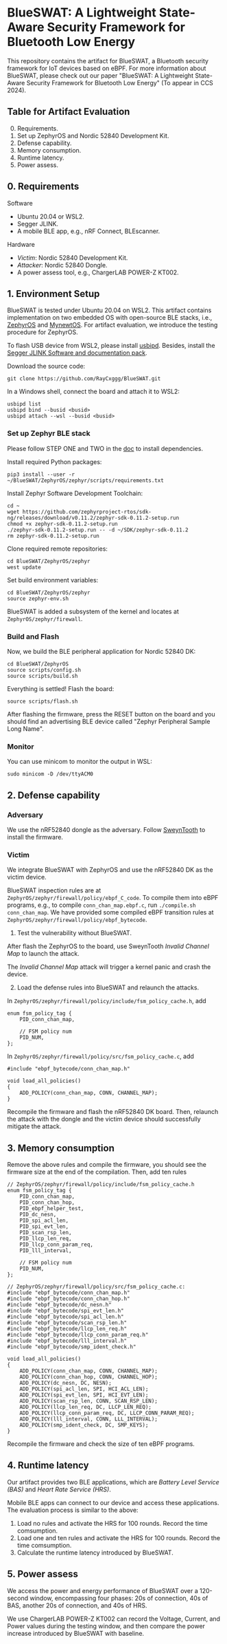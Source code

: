 # BlueSWAT: A Lightweight State-Aware Security Framework for Bluetooth Low Energy

This repository contains the artifact for BlueSWAT, a Bluetooth security framework for IoT devices based on eBPF. For more information about BlueSWAT, please check out our paper "BlueSWAT: A Lightweight State-Aware Security Framework for Bluetooth Low Energy" (To appear in CCS 2024).

## Table for Artifact Evaluation

0. Requirements.
1. Set up ZephyrOS and Nordic 52840 Development Kit.
2. Defense capability.
3. Memory consumption.
4. Runtime latency.
5. Power assess.

## 0. Requirements

Software
- Ubuntu 20.04 or WSL2.
- Segger JLINK.
- A mobile BLE app, e.g., nRF Connect, BLEscanner.

Hardware
- *Victim*: Nordic 52840 Development Kit.
- *Attacker*: Nordic 52840 Dongle.
- A power assess tool, e.g., ChargerLAB POWER-Z KT002.

## 1. Environment Setup

BlueSWAT is tested under Ubuntu 20.04 on WSL2. This artifact contains implementation on two embedded OS with open-source BLE stacks, i.e., [ZephyrOS](https://zephyrproject.org/) and [MynewtOS](https://mynewt.apache.org/). For artifact evaluation, we introduce the testing procedure for ZephyrOS.

To flash USB device from WSL2, please install [usbipd](https://learn.microsoft.com/en-us/windows/wsl/connect-usb). Besides, install the [Segger JLINK Software and documentation pack](https://www.segger.com/downloads/jlink/). 

Download the source code:
```
git clone https://github.com/RayCxggg/BlueSWAT.git
```

In a Windows shell, connect the board and attach it to WSL2:
```
usbipd list 
usbipd bind --busid <busid>
usbipd attach --wsl --busid <busid>
```

### Set up Zephyr BLE stack

Please follow STEP ONE and TWO in the [doc](https://docs.zephyrproject.org/2.2.0/getting_started/index.html) to install dependencies.

Install required Python packages:
```
pip3 install --user -r ~/BlueSWAT/ZephyrOS/zephyr/scripts/requirements.txt
```

Install Zephyr Software Development Toolchain:
```
cd ~
wget https://github.com/zephyrproject-rtos/sdk-ng/releases/download/v0.11.2/zephyr-sdk-0.11.2-setup.run
chmod +x zephyr-sdk-0.11.2-setup.run
./zephyr-sdk-0.11.2-setup.run -- -d ~/SDK/zephyr-sdk-0.11.2
rm zephyr-sdk-0.11.2-setup.run
```

Clone required remote repositories:
```
cd BlueSWAT/ZephyrOS/zephyr
west update
```

Set build environment variables:
```
cd BlueSWAT/ZephyrOS/zephyr
source zephyr-env.sh
```

BlueSWAT is added a subsystem of the kernel and locates at `ZephyrOS/zephyr/firewall`.

### Build and Flash

Now, we build the BLE peripheral application for Nordic 52840 DK:
```
cd BlueSWAT/ZephyrOS
source scripts/config.sh
source scripts/build.sh
```

Everything is settled! Flash the board:
```
source scripts/flash.sh
```

After flashing the firmware, press the RESET button on the board and you should find an advertising BLE device called "Zephyr Peripheral Sample Long Name".

### Monitor

You can use minicom to monitor the output in WSL:
```
sudo minicom -D /dev/ttyACM0
```

## 2. Defense capability 

### Adversary

We use the nRF52840 dongle as the adversary. Follow [SweynTooth](https://github.com/Matheus-Garbelini/sweyntooth_bluetooth_low_energy_attack) to install the firmware. 

### Victim

We integrate BlueSWAT with ZephyrOS and use the nRF52840 DK as the victim device.

BlueSWAT inspection rules are at `ZephyrOS/zephyr/firewall/policy/ebpf_C_code`. To compile them into eBPF programs, e.g., to compile `conn_chan_map.ebpf.c`, run `./compile.sh conn_chan_map`. We have provided some compiled eBPF transition rules at `ZephyrOS/zephyr/firewall/policy/ebpf_bytecode`.

1. Test the vulnerability without BlueSWAT. 

After flash the ZephyrOS to the board, use SweynTooth *Invalid Channel Map* to launch the attack. 

The *Invalid Channel Map* attack will trigger a kernel panic and crash the device.

2. Load the defense rules into BlueSWAT and relaunch the attacks. 

In `ZephyrOS/zephyr/firewall/policy/include/fsm_policy_cache.h`, add 
```
enum fsm_policy_tag {
	PID_conn_chan_map,

	// FSM policy num
	PID_NUM,
};
```

In `ZephyrOS/zephyr/firewall/policy/src/fsm_policy_cache.c`, add
```
#include "ebpf_bytecode/conn_chan_map.h"

void load_all_policies()
{
	ADD_POLICY(conn_chan_map, CONN, CHANNEL_MAP);
}
```

Recompile the firmware and flash the nRF52840 DK board. Then, relaunch the attack with the dongle and the victim device should successfully mitigate the attack.

## 3. Memory consumption

Remove the above rules and compile the firmware, you should see the firmware size at the end of the compilation. Then, add ten rules
```
// ZephyrOS/zephyr/firewall/policy/include/fsm_policy_cache.h
enum fsm_policy_tag {
	PID_conn_chan_map,
	PID_conn_chan_hop,
	PID_ebpf_helper_test,
	PID_dc_nesn,
	PID_spi_acl_len,
	PID_spi_evt_len,
	PID_scan_rsp_len,
	PID_llcp_len_req,
	PID_llcp_conn_param_req,
	PID_lll_interval,

	// FSM policy num
	PID_NUM,
};

// ZephyrOS/zephyr/firewall/policy/src/fsm_policy_cache.c:
#include "ebpf_bytecode/conn_chan_map.h"
#include "ebpf_bytecode/conn_chan_hop.h"
#include "ebpf_bytecode/dc_nesn.h"
#include "ebpf_bytecode/spi_evt_len.h"
#include "ebpf_bytecode/spi_acl_len.h"
#include "ebpf_bytecode/scan_rsp_len.h"
#include "ebpf_bytecode/llcp_len_req.h"
#include "ebpf_bytecode/llcp_conn_param_req.h"
#include "ebpf_bytecode/lll_interval.h"
#include "ebpf_bytecode/smp_ident_check.h"

void load_all_policies()
{
	ADD_POLICY(conn_chan_map, CONN, CHANNEL_MAP);
	ADD_POLICY(conn_chan_hop, CONN, CHANNEL_HOP);
	ADD_POLICY(dc_nesn, DC, NESN);
	ADD_POLICY(spi_acl_len, SPI, HCI_ACL_LEN);
	ADD_POLICY(spi_evt_len, SPI, HCI_EVT_LEN);
	ADD_POLICY(scan_rsp_len, CONN, SCAN_RSP_LEN);
	ADD_POLICY(llcp_len_req, DC, LLCP_LEN_REQ);
	ADD_POLICY(llcp_conn_param_req, DC, LLCP_CONN_PARAM_REQ);
	ADD_POLICY(lll_interval, CONN, LLL_INTERVAL);
	ADD_POLICY(smp_ident_check, DC, SMP_KEYS);
}
```

Recompile the firmware and check the size of ten eBPF programs.

## 4. Runtime latency

Our artifact provides two BLE applications, which are *Battery Level Service (BAS)* and *Heart Rate Service (HRS)*.

Mobile BLE apps can connect to our device and access these applications. The evaluation process is similar to the above:

1. Load no rules and activate the HRS for 100 rounds. Record the time comsumption.
2. Load one and ten rules and activate the HRS for 100 rounds. Record the time comsumption.
3. Calculate the runtime latency introduced by BlueSWAT.

## 5. Power assess

We access the power and energy performance of BlueSWAT over a 120-second window, encompassing four phases: 20s of connection, 40s of BAS, another 20s of connection, and 40s of HRS.

We use ChargerLAB POWER-Z KT002 can record the Voltage, Current, and Power values during the testing window, and then compare the power increase introduced by BlueSWAT with baseline.